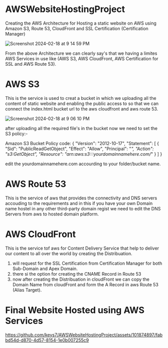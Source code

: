 # AWSWebsiteHostingProject
Creating the AWS Architecture for Hosting a static website on AWS using Amazon S3, Route 53,  CloudFront and SSL Certification (Certification Manager)

![Screenshot 2024-02-18 at 9 14 59 PM](https://github.com/keys7/AWSWebsiteHostingProject/assets/101874897/867ca192-768b-4b2d-9762-58a6fac60d84)


From the above Architecture we can clearly say's that we having a limites AWS Services in use like (AWS S3, AWS CloudFront, AWS Certification for SSL and AWS Route 53).

# AWS S3
This is the service is used to creat a bucket in which we uploading all the content of static website and enabling the public access to so that we can connect the index.html bucket url to the aws cloudfront and aws route 53. 

![Screenshot 2024-02-18 at 9 06 10 PM](https://github.com/keys7/AWSWebsiteHostingProject/assets/101874897/d9aee5f5-3936-48b1-b25c-98a1b836c692)

after uploading all the required file's in the bucket now we need to set the S3 policy:-

Amazon S3 Bucket Policy code:
{
    "Version": "2012-10-17",
    "Statement": [
       {
            "Sid": "PublicReadGetObject",
            "Effect": "Allow",
            "Principal": "*",
            "Action": "s3:GetObject",
            "Resource": "arn:aws:s3:::yourdomainnamehere.com/*"
        }
    ]
}

edit the yourdomainnamehere.com accourding to your folder/bucket name.

# AWS Route 53
This is the service of aws that provides the connectivity and DNS servers accouding to the requirements and in this if you have your own Domain name hostel in any other third-party domain regist we need to edit the DNS Servers from aws to hosted domain platform.


# AWS CloudFront
This is the service tof aws for Content Delivery Service that help to deliver our content to all over the world by creating the Distribuation.

1. will request for the SSL Certification from Certification Manager for both Sub-Domain and Apex Domain.
2. there si the option for creating the CNAME Record in Route 53
3. now after creating the Distribuation in cloudFront we can copy the Domain Name from cloudFront and form the A Record in aws Route 53 (Alias Target).

# Final Website Hosted using AWS Services


https://github.com/keys7/AWSWebsiteHostingProject/assets/101874897/fabbd54d-d870-4d57-8154-1e0b007255c9





